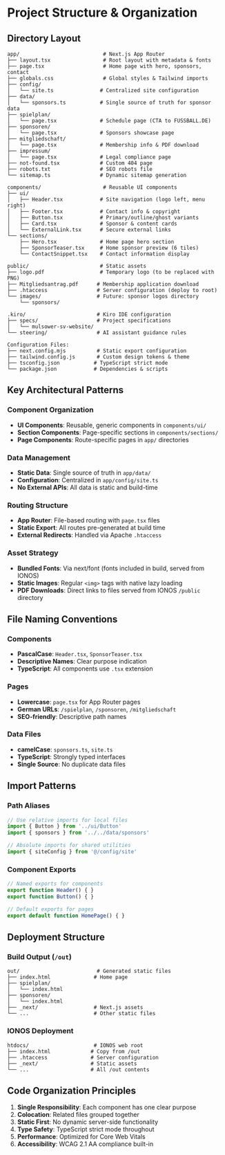 # Project Structure & Organization

## Directory Layout

```
app/                           # Next.js App Router
├── layout.tsx                 # Root layout with metadata & fonts
├── page.tsx                   # Home page with hero, sponsors, contact
├── globals.css                # Global styles & Tailwind imports
├── config/
│   └── site.ts               # Centralized site configuration
├── data/
│   └── sponsors.ts           # Single source of truth for sponsor data
├── spielplan/
│   └── page.tsx              # Schedule page (CTA to FUSSBALL.DE)
├── sponsoren/
│   └── page.tsx              # Sponsors showcase page
├── mitgliedschaft/
│   └── page.tsx              # Membership info & PDF download
├── impressum/
│   └── page.tsx              # Legal compliance page
├── not-found.tsx             # Custom 404 page
├── robots.txt                # SEO robots file
└── sitemap.ts                # Dynamic sitemap generation

components/                    # Reusable UI components
├── ui/
│   ├── Header.tsx            # Site navigation (logo left, menu right)
│   ├── Footer.tsx            # Contact info & copyright
│   ├── Button.tsx            # Primary/outline/ghost variants
│   ├── Card.tsx              # Sponsor & content cards
│   └── ExternalLink.tsx      # Secure external links
└── sections/
    ├── Hero.tsx              # Home page hero section
    ├── SponsorTeaser.tsx     # Home sponsor preview (6 tiles)
    └── ContactSnippet.tsx    # Contact information display

public/                       # Static assets
├── logo.pdf                  # Temporary logo (to be replaced with PNG)
├── Mitgliedsantrag.pdf      # Membership application download
├── .htaccess                # Server configuration (deploy to root)
└── images/                  # Future: sponsor logos directory
    └── sponsors/

.kiro/                       # Kiro IDE configuration
├── specs/                   # Project specifications
│   └── mulsower-sv-website/
└── steering/                # AI assistant guidance rules

Configuration Files:
├── next.config.mjs          # Static export configuration
├── tailwind.config.js       # Custom design tokens & theme
├── tsconfig.json           # TypeScript strict mode
└── package.json            # Dependencies & scripts
```

## Key Architectural Patterns

### Component Organization
- **UI Components**: Reusable, generic components in `components/ui/`
- **Section Components**: Page-specific sections in `components/sections/`
- **Page Components**: Route-specific pages in `app/` directories

### Data Management
- **Static Data**: Single source of truth in `app/data/`
- **Configuration**: Centralized in `app/config/site.ts`
- **No External APIs**: All data is static and build-time

### Routing Structure
- **App Router**: File-based routing with `page.tsx` files
- **Static Export**: All routes pre-generated at build time
- **External Redirects**: Handled via Apache `.htaccess`

### Asset Strategy
- **Bundled Fonts**: Via next/font (fonts included in build, served from IONOS)
- **Static Images**: Regular `<img>` tags with native lazy loading
- **PDF Downloads**: Direct links to files served from IONOS `/public` directory

## File Naming Conventions

### Components
- **PascalCase**: `Header.tsx`, `SponsorTeaser.tsx`
- **Descriptive Names**: Clear purpose indication
- **TypeScript**: All components use `.tsx` extension

### Pages
- **Lowercase**: `page.tsx` for App Router pages
- **German URLs**: `/spielplan`, `/sponsoren`, `/mitgliedschaft`
- **SEO-friendly**: Descriptive path names

### Data Files
- **camelCase**: `sponsors.ts`, `site.ts`
- **TypeScript**: Strongly typed interfaces
- **Single Source**: No duplicate data files

## Import Patterns

### Path Aliases
```typescript
// Use relative imports for local files
import { Button } from '../ui/Button'
import { sponsors } from '../../data/sponsors'

// Absolute imports for shared utilities
import { siteConfig } from '@/config/site'
```

### Component Exports
```typescript
// Named exports for components
export function Header() { }
export function Button() { }

// Default exports for pages
export default function HomePage() { }
```

## Deployment Structure

### Build Output (`/out`)
```
out/                         # Generated static files
├── index.html              # Home page
├── spielplan/
│   └── index.html
├── sponsoren/
│   └── index.html
├── _next/                  # Next.js assets
└── ...                     # Other static files
```

### IONOS Deployment
```
htdocs/                     # IONOS web root
├── index.html             # Copy from /out
├── .htaccess              # Server configuration
├── _next/                 # Static assets
└── ...                    # All /out contents
```

## Code Organization Principles

1. **Single Responsibility**: Each component has one clear purpose
2. **Colocation**: Related files grouped together
3. **Static First**: No dynamic server-side functionality
4. **Type Safety**: TypeScript strict mode throughout
5. **Performance**: Optimized for Core Web Vitals
6. **Accessibility**: WCAG 2.1 AA compliance built-in